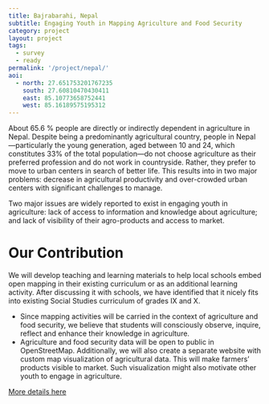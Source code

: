 ```yaml
---
title: Bajrabarahi, Nepal
subtitle: Engaging Youth in Mapping Agriculture and Food Security
category: project
layout: project
tags:
  - survey
  - ready
permalink: '/project/nepal/'
aoi:
  - north: 27.651753201767235
    south: 27.60810470430411
    east: 85.10773658752441
    west: 85.16189575195312
---
```


About 65.6 % people are directly or indirectly dependent in agriculture in Nepal. Despite being a predominantly agricultural country, people in Nepal—particularly the young generation, aged between 10 and 24, which constitutes 33% of the total population—do not choose agriculture as their preferred profession and do not work in countryside. Rather, they prefer to move to urban centers in search of better life. This results into in two major problems: decrease in agricultural productivity and over-crowded urban centers with significant challenges to manage. 

Two major issues are widely reported to exist in engaging youth in agriculture: lack of access to information and knowledge about agriculture; and lack of visibility of their agro-products and access to market. 

# Our Contribution 

We will develop teaching and learning materials to help local schools embed open mapping in their existing curriculum or as an additional learning activity. After discussing it with schools, we have identified that it nicely fits into existing Social Studies curriculum of grades IX and X.

* Since mapping activities will be carried in the context of agriculture and food security, we believe that students will consciously observe, inquire, reflect and enhance their knowledge in agriculture.
* Agriculture and food security data will be open to public in OpenStreetMap. Additionally, we will also create a separate website with custom map visualization of agricultural data. This will make farmers’ products visible to market. Such visualization might also motivate other youth to engage in agriculture.

<a href="http://kathmandulivinglabs.org/project/details/22">More details here</a>
